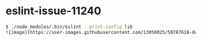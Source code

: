 
# eslint-issue-11240


```bash
$ ./node_modules/.bin/eslint --print-config lib
![image](https://user-images.githubusercontent.com/13050025/50787618-de72e200-12f1-11e9-9864-35dbfbf2a467.png)

```
